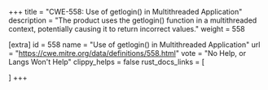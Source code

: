 +++
title = "CWE-558: Use of getlogin() in Multithreaded Application"
description	= "The product uses the getlogin() function in a multithreaded context, potentially causing it to return incorrect values."
weight = 558

[extra]
id = 558
name = "Use of getlogin() in Multithreaded Application"
url = "https://cwe.mitre.org/data/definitions/558.html"
vote = "No Help, or Langs Won't Help"
clippy_helps = false
rust_docs_links = [
	
]
+++

